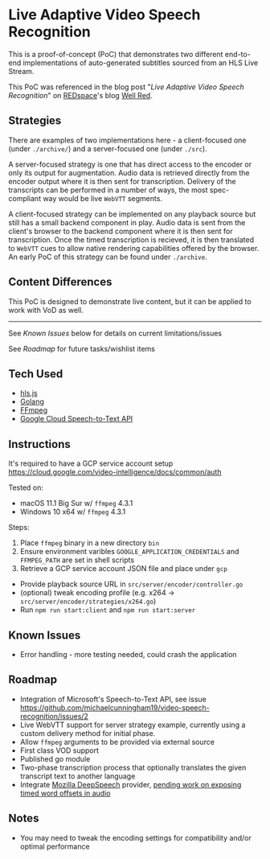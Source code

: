 # Live Adaptive Video Speech Recognition

This is a proof-of-concept (PoC) that demonstrates two different end-to-end implementations of auto-generated subtitles sourced from an HLS Live Stream.

This PoC was referenced in the blog post "_Live Adaptive Video Speech Recognition_" on [REDspace](https://redspace.com)'s blog [Well Red](https://medium.com/well-red/live-adaptive-video-speech-recognition-21345ff380e9).


## Strategies
There are examples of two implementations here - a client-focused one (under `./archive/`) and a server-focused one (under `./src`).

A server-focused strategy is one that has direct access to the encoder or only its output for augmentation. Audio data is retrieved directly from the encoder output where it is then sent for transcription. Delivery of the transcripts can be performed in a number of ways, the most spec-compliant way would be live `WebVTT` segments.

A client-focused strategy can be implemented on any playback source but still has a small backend component in play. Audio data is sent from the client's browser to the backend component where it is then sent for transcription. Once the timed transcription is recieved, it is then translated to `WebVTT` cues to allow native rendering capabilities offered by the browser. An early PoC of this strategy can be found under `./archive`.

## Content Differences
This PoC is designed to demonstrate live content, but it can be applied to work with VoD as well.

------

See *Known Issues* below for details on current limitations/issues

See *Roadmap* for future tasks/wishlist items

## Tech Used
- [hls.js](https://github.com/video-dev/hls.js)
- [Golang](https://golang.org/)
- [FFmpeg](https://ffmpeg.org/)
- [Google Cloud Speech-to-Text API](https://cloud.google.com/speech-to-text/)

## Instructions
It's required to have a GCP service account setup
https://cloud.google.com/video-intelligence/docs/common/auth

Tested on:
- macOS 11.1 Big Sur w/ `ffmpeg` 4.3.1
- Windows 10 x64 w/ `ffmpeg` 4.3.1

Steps:
1) Place `ffmpeg` binary in a new directory `bin`
2) Ensure environment varibles `GOOGLE_APPLICATION_CREDENTIALS` and `FFMPEG_PATH` are set in shell scripts
3) Retrieve a GCP service account JSON file and place under `gcp`

  - Provide playback source URL in `src/server/encoder/controller.go`
  - (optional) tweak encoding profile (e.g. x264 -> `src/server/encoder/strategies/x264.go`)
  - Run `npm run start:client` and `npm run start:server`

## Known Issues
- Error handling - more testing needed, could crash the application

## Roadmap
- Integration of Microsoft's Speech-to-Text API, see issue https://github.com/michaelcunningham19/video-speech-recognition/issues/2
- Live WebVTT support for server strategy example, currently using a custom delivery method for initial phase.
- Allow `ffmpeg` arguments to be provided via external source
- First class VOD support
- Published go module
- Two-phase transcription process that optionally translates the given transcript text to another language
- Integrate [Mozilla DeepSpeech](https://github.com/mozilla/DeepSpeech) provider, [pending work on exposing timed word offsets in audio](https://discourse.mozilla.org/t/speech-to-text-json-result-with-time-per-word/32681)

## Notes
- You may need to tweak the encoding settings for compatibility and/or optimal performance
